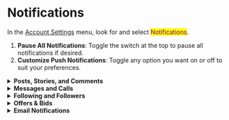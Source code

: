 # Notifications

In the [Account Settings](./) menu, look for and select <mark style="color:purple;">Notifications</mark>.

1. **Pause All Notifications**: Toggle the switch at the top to pause all notifications if desired.
2. **Customize Push Notifications**: Toggle any option you want on or off to suit your preferences.

<details>

<summary><strong>Posts, Stories, and Comments</strong></summary>

* Likes: Notifications for likes on your posts.
* Likes and comments on photos: Alerts for likes and comments on your photos.
* Photos of you: Notifications when you are tagged in photos.
* Comments: Alerts for comments on your posts.
* Comment likes: Notifications for likes on your comments.
* First posts and stories: Alerts for your first posts and stories.
* Save post: Notifications when someone saves your post.

</details>

<details>

<summary><strong>Messages and Calls</strong></summary>

* Messages: Notifications for new messages.

</details>

<details>

<summary><strong>Following and Followers</strong></summary>

* Account suggestions: Alerts for suggested accounts to follow.

</details>

<details>

<summary><strong>Offers &#x26; Bids</strong></summary>

* Offer updates: Alerts for updates on offers.
* Order updates: Notifications for updates on your orders.

</details>

<details>

<summary><strong>Email Notifications</strong></summary>

* Email Notification: Toggle email notifications on or off.

</details>
